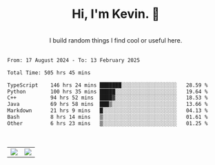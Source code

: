 <!--
**kevin-pek/kevin-pek** is a ✨ _special_ ✨ repository because its `README.md` (this file) appears on your GitHub profile.

Here are some ideas to get you started:

- 🔭 I’m currently working on ...
- 🌱 I’m currently learning ...
- 👯 I’m looking to collaborate on ...
- 🤔 I’m looking for help with ...
- 💬 Ask me about ...
- 📫 How to reach me: ...
- 😄 Pronouns: ...
- ⚡ Fun fact: ...
-->
<div align="center">
  <h1>Hi, I'm Kevin. 👋</h1>
  <br />
  I build random things I find cool or useful here.
</div>
<br />
<!--START_SECTION:waka-->

```txt
From: 17 August 2024 - To: 13 February 2025

Total Time: 505 hrs 45 mins

TypeScript    146 hrs 24 mins ███████░░░░░░░░░░░░░░░░░░   28.59 %
Python        100 hrs 35 mins █████░░░░░░░░░░░░░░░░░░░░   19.64 %
C++           94 hrs 52 mins  ████▓░░░░░░░░░░░░░░░░░░░░   18.53 %
Java          69 hrs 58 mins  ███▒░░░░░░░░░░░░░░░░░░░░░   13.66 %
Markdown      21 hrs 9 mins   █░░░░░░░░░░░░░░░░░░░░░░░░   04.13 %
Bash          8 hrs 14 mins   ▒░░░░░░░░░░░░░░░░░░░░░░░░   01.61 %
Other         6 hrs 23 mins   ▒░░░░░░░░░░░░░░░░░░░░░░░░   01.25 %
```

<!--END_SECTION:waka-->
<br />
<table width="100%">
  <tr>
    <td align="left" width="50%">
      <img src="https://github-readme-stats-kevin-pek.vercel.app/api?username=kevin-pek&include_all_commits=true&count_private=true&theme=rose_pine" />
    </td>
    <td align="right" width="50%">
      <img src="https://github-readme-stats-kevin-pek.vercel.app/api/top-langs?username=kevin-pek&langs_count=10&hide_progress=true&theme=rose_pine" />
    </td>
  </tr>
</table>
